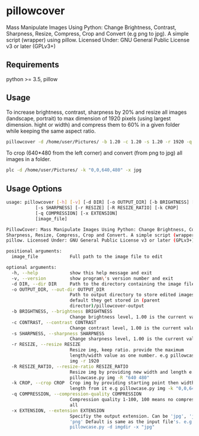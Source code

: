 # pillowcover
Mass Manipulate Images Using Python: Change Brightness, Contrast, Sharpness, Resize, Compress, Crop and Convert (e.g png to jpg).
A simple script (wrapper) using pillow.
Licensed Under: GNU General Public License v3 or later (GPLv3+)

## Requirements
python >= 3.5, pillow

## Usage
To increase brightness, contrast, sharpness by 20% and resize all images (landscape, portrait)
to max dimension of 1920 pixels (using largest dimension. hight or width) and compress them to 60%
in a given folder while keeping the same aspect ratio.

``` bash
pillowcover -d /home/user/Pictures/ -b 1.20 -c 1.20 -s 1.20 -r 1920 -q 60
```

To crop (640*480 from the left corner) and convert (from png to jpg) all images in a folder.
``` bash
plc -d /home/user/Pictures/ -k "0,0,640,480" -x jpg
```

## Usage Options
``` bash
usage: pillowcover [-h] [-v] [-d DIR] [-o OUTPUT_DIR] [-b BRIGHTNESS] [-c CONTRAST]
           [-s SHARPNESS] [-r RESIZE] [-R RESIZE_RATIO] [-k CROP]
           [-q COMPRESSION] [-x EXTENSION]
           [image_file]

PillowCover: Mass Manipulate Images Using Python: Change Brightness, Contrast,
Sharpness, Resize, Compress, Crop and Convert. A simple script (wrapper) using
pillow. Licensed Under: GNU General Public License v3 or later (GPLv3+)

positional arguments:
  image_file            Full path to the image file to edit

optional arguments:
  -h, --help            show this help message and exit
  -v, --version         show program\'s version number and exit
  -d DIR, --dir DIR     Path to the directory containing the image files
  -o OUTPUT_DIR, --out-dir OUTPUT_DIR
                        Path to output directory to store edited images. by
                        default they get stored in (parent
                        director)/pillowcover-output
  -b BRIGHTNESS, --brightness BRIGHTNESS
                        Change brightness level, 1.00 is the current value
  -c CONTRAST, --contrast CONTRAST
                        Change contrast level, 1.00 is the current value
  -s SHARPNESS, --sharpness SHARPNESS
                        Change sharpness level, 1.00 is the current value
  -r RESIZE, --resize RESIZE
                        Resize img, keep ratio. provide the maximum
                        length/width value as one number. e.g pillowcase.py
                        img -r 1920
  -R RESIZE_RATIO, --resize-ratio RESIZE_RATIO
                        Resize img by providing new width and length e.g
                        pillowcase.py img -R "640 480"
  -k CROP, --crop CROP  Crop img by providing starting point then width and
                        length from it e.g pillowcase.py img -k "0,0,640,480"
  -q COMPRESSION, --compression-quality COMPRESSION
                        Compression quality 1-100, 100 means no compression at
                        all
  -x EXTENSION, --extension EXTENSION
                        Specifiy the output extension. Can be 'jpg', 'jpeg',
                        'png' Default is same as the input file's. e.g
                        pillowcase.py -d imgdir -x "jpg"


```
